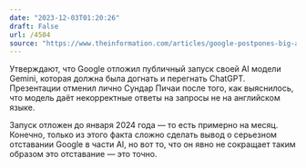 ```yaml
---
date: "2023-12-03T01:20:26"
draft: False
url: /4504
source: "https://www.theinformation.com/articles/google-postpones-big-ai-launch-as-openai-zooms-ahead?rc=ukjmk2&shared=f7ad5195d9d7f88d"
---
```


Утверждают, что Google отложил публичный запуск своей AI модели Gemini, которая должна была догнать и перегнать ChatGPT. Презентации отменил лично Сундар Пичаи после того, как выяснилось, что модель даёт некорректные ответы на запросы не на английском языке.

Запуск отложен до января 2024 года — то есть примерно на месяц. Конечно, только из этого факта сложно сделать вывод о серьезном отставании Google в части AI, но вот то, что он явно не сокращает таким образом это отставание — это точно.
